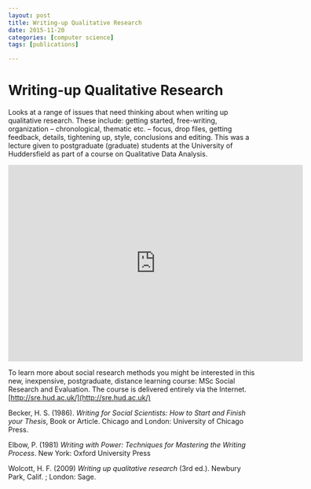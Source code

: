 ```yaml
---
layout: post
title: Writing-up Qualitative Research
date: 2015-11-20
categories: [computer science]
tags: [publications]

---
```


# Writing-up Qualitative Research

Looks at a range of issues that need thinking about when writing up qualitative research. These include: getting started, free-writing, organization – chronological, thematic etc. – focus, drop files, getting feedback, details, tightening up, style, conclusions and editing. This was a lecture given to postgraduate (graduate) students at the University of Huddersfield as part of a course on Qualitative Data Analysis.

<iframe width="600" height="400" src="https://www.youtube.com/embed/lFj2ucSP2jc" frameborder="0" allowfullscreen></iframe>

To learn more about social research methods you might be interested in this new, inexpensive, postgraduate, distance learning course: MSc Social Research and Evaluation. The course is delivered entirely via the Internet. [http://sre.hud.ac.uk/](http://sre.hud.ac.uk/)

Becker, H. S. (1986). *Writing for Social Scientists: How to Start and Finish your Thesis*, Book or Article. Chicago and London: University of Chicago Press.

Elbow, P. (1981) *Writing with Power: Techniques for Mastering the Writing Process*. New York: Oxford University Press

Wolcott, H. F. (2009) *Writing up qualitative research* (3rd ed.). Newbury Park, Calif. ; London: Sage.